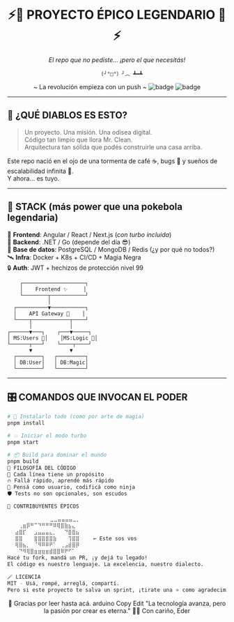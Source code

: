 <div align="center">

# ⚡️🧠 PROYECTO ÉPICO LEGENDARIO 🧠⚡️  
_El repo que no pediste... ¡pero el que necesitás!_

       (╯°□°）╯︵ ┻━┻
~ La revolución empieza con un push ~
![badge](https://img.shields.io/badge/Magia-Activa-purple?style=for-the-badge)
![badge](https://img.shields.io/badge/Testeado%20por%20gatos-100%25-orange?style=for-the-badge)

</div>

---

## 🌋 ¿QUÉ DIABLOS ES ESTO?

> Un proyecto. Una misión. Una odisea digital.  
> Código tan limpio que llora Mr. Clean.  
> Arquitectura tan sólida que podés construirle una casa arriba.  

Este repo nació en el ojo de una tormenta de café ☕, bugs 🐛 y sueños de escalabilidad infinita 🚀.  
Y ahora... es tuyo.

---

## 🧪 STACK (más power que una pokebola legendaria)

🧱 **Frontend**: Angular / React / Next.js (*con turbo incluida*)  
🧠 **Backend**: .NET  / Go  (depende del día 😎)  
💾 **Base de datos**: PostgreSQL / MongoDB / Redis (¿y por qué no todos?)  
🛰️ **Infra**: Docker + K8s + CI/CD + Magia Negra  
🔒 **Auth**: JWT + hechizos de protección nivel 99

        ┌────────────────────┐
        │    Frontend ✨     │
        └────────┬───────────┘
                 │
      ┌──────────▼───────────┐
      │    API Gateway 🚪    │
      └────┬────────────┬────┘
           │            │
    ┌──────▼───┐    ┌───▼─────┐
    │ MS:Users 👥│    │MS:Logic 🔮│
    └──────┬───┘    └────┬────┘
           ▼            ▼
      ┌────────┐   ┌─────────┐
      │ DB:User│   │ DB:Magic│
      └────────┘   └─────────┘

---

## 🎛️ COMANDOS QUE INVOCAN EL PODER

```bash
# 🔮 Instalarlo todo (como por arte de magia)
pnpm install

# 💥 Iniciar el modo turbo
pnpm start

# 📦 Build para dominar el mundo
pnpm build
🧙 FILOSOFÍA DEL CÓDIGO
🎯 Cada línea tiene un propósito
🔥 Fallá rápido, aprendé más rápido
🎩 Pensá como usuario, codificá como ninja
🛡️ Tests no son opcionales, son escudos

👾 CONTRIBUYENTES ÉPICOS

          ⠀⠀⠀⣀⣀⣤⣤⣤⣤⣀⡀⠀⠀⠀⠀⠀⠀⠀
⠀⠀⠀⢀⣶⡿⠛⠉⠙⠛⠛⠛⠿⢿⣿⣷⣦⣄⠀⠀⠀
⠀⠀⣴⣿⡏⠀⠀⣠⣤⣤⣤⣄⡀⠀⠀⠙⣿⣿⣦⠀⠀  
⠀⠀⣿⣿⠀⠀⠀⣿⣿⣿⣿⣿⣷⠀⠀⠀⢹⣿⣿⠀⠀  ← Este sos vos
⠀⠀⢿⣿⣦⡀⠀⠈⠻⠿⠿⠟⠁⠀⢀⣠⣾⣿⡿⠀⠀  
⠀⠀⠀⠙⠻⢿⣿⣶⣶⣶⣶⣾⣿⣿⠿⠟⠋⠁⠀⠀⠀
Hacé tu fork, mandá un PR, ¡y dejá tu legado!
El código es nuestro lenguaje. La excelencia, nuestro dialecto.

🪄 LICENCIA
MIT - Usá, rompé, arreglá, compartí.
Pero si este proyecto te salva un sprint, ¡tirate una ⭐ como agradecimiento!
```

<div align="center">
🌠 Gracias por leer hasta acá.
arduino
Copy
Edit
   "La tecnología avanza, pero la pasión por crear es eterna."
🧑‍🚀 Con cariño,
Eder

</div> 
